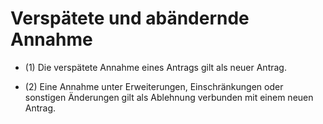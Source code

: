 # Verspätete und abändernde Annahme

- (1) Die verspätete Annahme eines Antrags gilt als neuer Antrag.

- (2) Eine Annahme unter Erweiterungen, Einschränkungen oder sonstigen Änderungen gilt als Ablehnung verbunden mit einem neuen Antrag.

